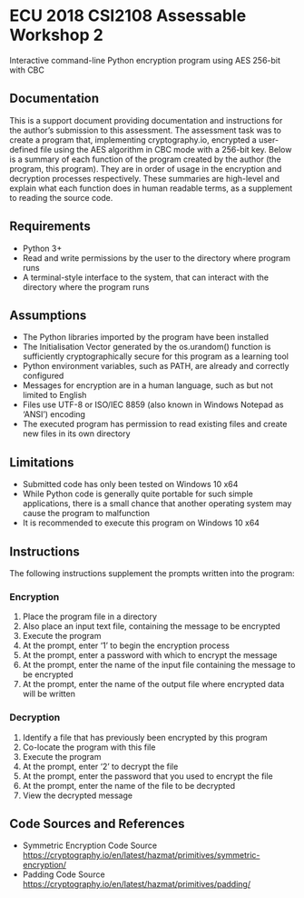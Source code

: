 # ECU 2018 CSI2108 Assessable Workshop 2
Interactive command-line Python encryption program using AES 256-bit with CBC

## Documentation
This is a support document providing documentation and instructions for the author’s submission to this assessment. The assessment task was to create a program that, implementing cryptography.io, encrypted a user-defined file using the AES algorithm in CBC mode with a 256-bit key. Below is a summary of each function of the program created by the author (the program, this program). They are in order of usage in the encryption and decryption processes respectively. These summaries are high-level and explain what each function does in human readable terms, as a supplement to reading the source code.

## Requirements
- Python 3+
- Read and write permissions by the user to the directory where program runs
- A terminal-style interface to the system, that can interact with the directory where the program runs

## Assumptions
- The Python libraries imported by the program have been installed
- The Initialisation Vector generated by the os.urandom() function is sufficiently cryptographically secure for this program as a learning tool
- Python environment variables, such as PATH, are already and correctly configured
- Messages for encryption are in a human language, such as but not limited to English
- Files use UTF-8 or ISO/IEC 8859 (also known in Windows Notepad as ‘ANSI’) encoding
- The executed program has permission to read existing files and create new files in its own directory

## Limitations
- Submitted code has only been tested on Windows 10 x64
- While Python code is generally quite portable for such simple applications, there is a small chance that another operating system may cause the program to malfunction
- It is recommended to execute this program on Windows 10 x64

## Instructions
The following instructions supplement the prompts written into the program:

### Encryption
1.	Place the program file in a directory
2.	Also place an input text file, containing the message to be encrypted
3.	Execute the program
4.	At the prompt, enter ‘1’ to begin the encryption process
5.	At the prompt, enter a password with which to encrypt the message
6.	At the prompt, enter the name of the input file containing the message to be encrypted
7.	At the prompt, enter the name of the output file where encrypted data will be written

### Decryption
1.	Identify a file that has previously been encrypted by this program
2.	Co-locate the program with this file
3.	Execute the program
4.	At the prompt, enter ‘2’ to decrypt the file
5.	At the prompt, enter the password that you used to encrypt the file
6.	At the prompt, enter the name of the file to be decrypted
7.	View the decrypted message

## Code Sources and References
- Symmetric Encryption Code Source
https://cryptography.io/en/latest/hazmat/primitives/symmetric-encryption/
- Padding Code Source
https://cryptography.io/en/latest/hazmat/primitives/padding/
